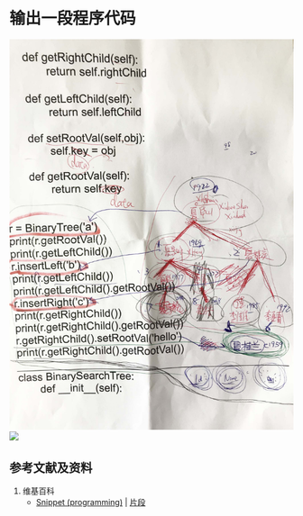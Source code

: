 # 输出一段程序代码

![](/images/掌握逆向的使用实体实验的工作方法/输出一段程序代码/1a1.jpg)
![](/images/掌握逆向的使用实体实验的工作方法/输出一段程序代码/1a2.jpg)

## 参考文献及资料

1. 维基百科
	- [Snippet (programming)](https://en.wikipedia.org/wiki/Snippet_(programming)) | [片段](https://zh.wikipedia.org/wiki/%E7%89%87%E6%AE%B5)


